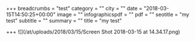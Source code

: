 +++
breadcrumbs = "test"
category = ""
city = ""
date = "2018-03-15T14:50:25+00:00"
image = ""
infographicspdf = ""
pdf = ""
seotitle = "my test"
subtitle = ""
summary = ""
title = "my test"

+++
![](/at/uploads/2018/03/15/Screen Shot 2018-03-15 at 14.34.17.png)
